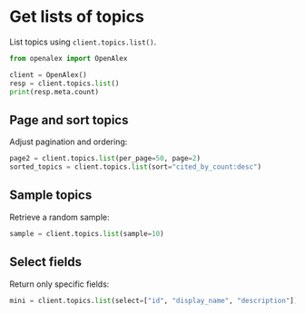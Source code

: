 # Get lists of topics

List topics using `client.topics.list()`.

```python
from openalex import OpenAlex

client = OpenAlex()
resp = client.topics.list()
print(resp.meta.count)
```

## Page and sort topics

Adjust pagination and ordering:

```python
page2 = client.topics.list(per_page=50, page=2)
sorted_topics = client.topics.list(sort="cited_by_count:desc")
```

## Sample topics

Retrieve a random sample:

```python
sample = client.topics.list(sample=10)
```

## Select fields

Return only specific fields:

```python
mini = client.topics.list(select=["id", "display_name", "description"])
```
